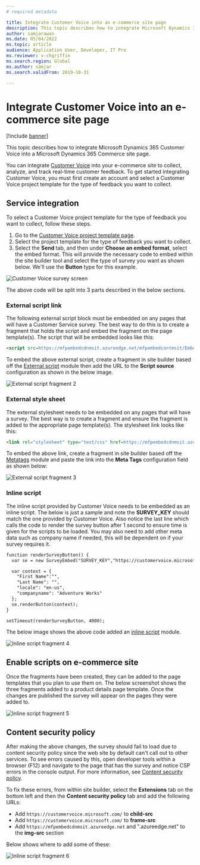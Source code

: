 ```yaml
---
# required metadata

title: Integrate Customer Voice into an e-commerce site page
description: This topic describes how to integrate Microsoft Dynamics 365 Customer Voice into a Microsoft Dynamics 365 Commerce site page.
author: samjarawan
ms.date: 05/04/2022
ms.topic: article
audience: Application User, Developer, IT Pro
ms.reviewer: v-chgriffin
ms.search.region: Global
ms.author: samjar
ms.search.validFrom: 2019-10-31

---
```

# Integrate Customer Voice into an e-commerce site page

[!include [banner](../includes/banner.md)]

This topic describes how to integrate Microsoft Dynamics 365 Customer Voice into a Microsoft Dynamics 365 Commerce site page.

You can integrate [Customer Voice](https://dynamics.microsoft.com/customer-voice/overview/) into your e-commerce site to collect, analyze, and track real-time customer feedback. To get started integrating Customer Voice, you must first create an account and select a Customer Voice project template for the type of feedback you want to collect. 

## Service integration

To select a Customer Voice project template for the type of feedback you want to collect, follow these steps. 

1. Go to the [Customer Voice project template page](https://customervoice.microsoft.com/Pages/ProjectPage.aspx).
1. Select the project template for the type of feedback you want to collect.
1. Select the **Send** tab, and then under **Choose an embed format**, select the embed format. This will provide the necessary code to embed within the site builder tool and select the type of survey you want as shown below.  We'll use the **Button** type for this example.

![Customer Voice survey screen](media/customer-voice-integration-1.png)

The above code will be split into 3 parts described in the below sections.

### External script link

The following external script block must be embedded on any pages that will have a Customer Service survey. The best way to do this is to create a fragment that holds the script and embed the fragment on the page template(s). The script that will be embedded looks like this:

```html
<script src=https://mfpembedcdnmsit.azureedge.net/mfpembedcontmsit/Embed.js type="text/javascript"></script>
```

To embed the above external script, create a fragment in site builder based off the [External script](script-module.md) module then add the URL to the **Script source** configuration as shown in the below image.

![External script fragment 2](media/customer-voice-integration-2.png)

### External style sheet

The external stylesheet needs to be embedded on any pages that will have a survey. The best way is to create a fragment and ensure the fragment is added to the appropriate page template(s). The stylesheet link looks like this:

```html
<link rel="stylesheet" type="text/css" href=https://mfpembedcdnmsit.azureedge.net/mfpembedcontmsit/Embed.css />
```

To embed the above link, create a fragment in site builder based off the [Metatags](metatags-module.md) module and paste the link into the **Meta Tags** configuration field as shown below:

![External script fragment 3](media/customer-voice-integration-3.png)

### Inline script

The inline script provided by Customer Voice needs to be embedded as an inline script. The below is just a sample and note the **SURVEY_KEY** should match the one provided by Customer Voice.  Also notice the last line which calls the code to render the survey button after 1 second to ensure time is given for the scripts to be loaded.  You may also need to add other meta data such as company name if needed, this will be dependent on if your survey requires it.  

```html
function renderSurveyButton() {
  var se = new SurveyEmbed("SURVEY_KEY","https://customervoice.microsoft.com/","https://mfpembedcdnmsit.azureedge.net/mfpembedcontmsit/","true");

  var context = {
    "First Name":"",
    "Last Name": "",
    "locale": "en-us",
    "companyname": "Adventure Works"
  };
  se.renderButton(context);
}

setTimeout(renderSurveyButton, 4000);
```

The below image shows the above code added an [inline script](script-module.md) module.

![Inline script fragment 4](media/customer-voice-integration-4.png)

## Enable scripts on e-commerce site

Once the fragments have been created, they can be added to the page templates that you plan to use them on. The below screenshot shows the three fragments added to a product details page template.  Once the changes are published the survey will appear on the pages they were added to.

![Inline script fragment 5](media/customer-voice-integration-5.png)

## Content security policy

After making the above changes, the survey should fail to load due to content security policy since the web site by default can't call out to other services. To see errors caused by this, open developer tools within a browser (F12) and navigate to the page that has the survey and notice CSP errors in the console output.  For more information, see [Content security policy](manage-csp.md).

To fix these errors, from within site builder, select the **Extensions** tab on the bottom left and then the **Content security policy** tab and add the following URLs:

* Add `https://customervoice.microsoft.com/` to **child-src**
* Add `https://customervoice.microsoft.com/` to **frame-src**
* Add `https://mfpembedcdnmsit.azureedge.net` and ".azureedge.net" to the **img-src** section

Below shows where to add some of these:

![Inline script fragment 6](media/customer-voice-integration-6.png)
